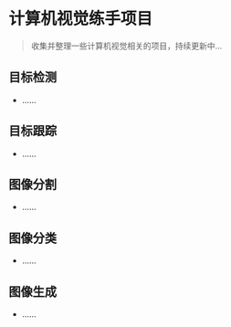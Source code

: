 # 计算机视觉练手项目

> 收集并整理一些计算机视觉相关的项目，持续更新中...

## 目标检测

- ……

## 目标跟踪

- ……

## 图像分割

- ……

## 图像分类

- ……

## 图像生成

- ……
